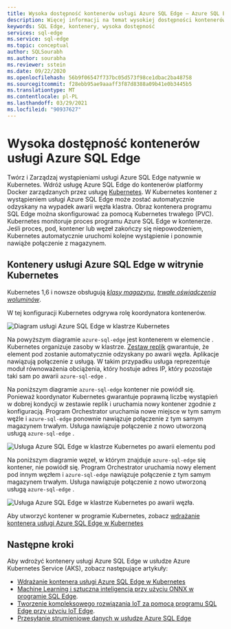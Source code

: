 ```yaml
---
title: Wysoka dostępność kontenerów usługi Azure SQL Edge — Azure SQL Edge
description: Więcej informacji na temat wysokiej dostępności kontenerów usługi Azure SQL Edge
keywords: SQL Edge, kontenery, wysoka dostępność
services: sql-edge
ms.service: sql-edge
ms.topic: conceptual
author: SQLSourabh
ms.author: sourabha
ms.reviewer: sstein
ms.date: 09/22/2020
ms.openlocfilehash: 56b9f06547f737bc05d573f98ce1dbac2ba48758
ms.sourcegitcommit: f28ebb95ae9aaaff3f87d8388a09b41e0b3445b5
ms.translationtype: MT
ms.contentlocale: pl-PL
ms.lasthandoff: 03/29/2021
ms.locfileid: "90937627"
---
```

# <a name="high-availability-for-azure-sql-edge-containers"></a>Wysoka dostępność kontenerów usługi Azure SQL Edge

Twórz i Zarządzaj wystąpieniami usługi Azure SQL Edge natywnie w Kubernetes. Wdróż usługę Azure SQL Edge do kontenerów platformy Docker zarządzanych przez usługę [Kubernetes](https://kubernetes.io/). W Kubernetes kontener z wystąpieniem usługi Azure SQL Edge może zostać automatycznie odzyskany na wypadek awarii węzła klastra. Obraz kontenera programu SQL Edge można skonfigurować za pomocą Kubernetes trwałego (PVC). Kubernetes monitoruje proces programu Azure SQL Edge w kontenerze. Jeśli proces, pod, kontener lub węzeł zakończy się niepowodzeniem, Kubernetes automatycznie uruchomi kolejne wystąpienie i ponownie nawiąże połączenie z magazynem.

## <a name="azure-sql-edge-containers-on-kubernetes"></a>Kontenery usługi Azure SQL Edge w witrynie Kubernetes

Kubernetes 1,6 i nowsze obsługują [*klasy magazynu*](https://kubernetes.io/docs/concepts/storage/storage-classes/), [*trwałe oświadczenia woluminów*](https://kubernetes.io/docs/concepts/storage/storage-classes/#persistentvolumeclaims).

W tej konfiguracji Kubernetes odgrywa rolę koordynatora kontenerów. 

![Diagram usługi Azure SQL Edge w klastrze Kubernetes](media/deploy-kubernetes/kubernetes-sql-edge.png)

Na powyższym diagramie `azure-sql-edge` jest kontenerem w elemencie [](https://kubernetes.io/docs/concepts/workloads/pods/pod/). Kubernetes organizuje zasoby w klastrze. [Zestaw replik](https://kubernetes.io/docs/concepts/workloads/controllers/replicaset/) gwarantuje, że element pod zostanie automatycznie odzyskany po awarii węzła. Aplikacje nawiązują połączenie z usługą. W takim przypadku usługa reprezentuje moduł równoważenia obciążenia, który hostuje adres IP, który pozostaje taki sam po awarii `azure-sql-edge` .

Na poniższym diagramie `azure-sql-edge` kontener nie powiódł się. Ponieważ koordynator Kubernetes gwarantuje poprawną liczbę wystąpień w dobrej kondycji w zestawie replik i uruchamia nowy kontener zgodnie z konfiguracją. Program Orchestrator uruchamia nowe miejsce w tym samym węźle i `azure-sql-edge` ponownie nawiązuje połączenie z tym samym magazynem trwałym. Usługa nawiązuje połączenie z nowo utworzoną usługą `azure-sql-edge` .

![Usługa Azure SQL Edge w klastrze Kubernetes po awarii elementu pod](media/deploy-kubernetes/kubernetes-sql-edge-after-pod-fail.png)

Na poniższym diagramie węzeł, w którym znajduje `azure-sql-edge` się kontener, nie powiódł się. Program Orchestrator uruchamia nowy element pod innym węzłem i `azure-sql-edge` nawiązuje połączenie z tym samym magazynem trwałym. Usługa nawiązuje połączenie z nowo utworzoną usługą `azure-sql-edge` .

![Usługa Azure SQL Edge w klastrze Kubernetes po awarii węzła](media/deploy-kubernetes/kubernetes-sql-edge-after-node-fail.png).

Aby utworzyć kontener w programie Kubernetes, zobacz [wdrażanie kontenera usługi Azure SQL Edge w Kubernetes](deploy-Kubernetes.md)

## <a name="next-steps"></a>Następne kroki

Aby wdrożyć kontenery usługi Azure SQL Edge w usłudze Azure Kubernetes Service (AKS), zobacz następujące artykuły:
- [Wdrażanie kontenera usługi Azure SQL Edge w Kubernetes](deploy-Kubernetes.md)
- [Machine Learning i sztuczna inteligencja przy użyciu ONNX w programie SQL Edge](onnx-overview.md).
- [Tworzenie kompleksowego rozwiązania IoT za pomocą programu SQL Edge przy użyciu IoT Edge](tutorial-deploy-azure-resources.md).
- [Przesyłanie strumieniowe danych w usłudze Azure SQL Edge](stream-data.md)